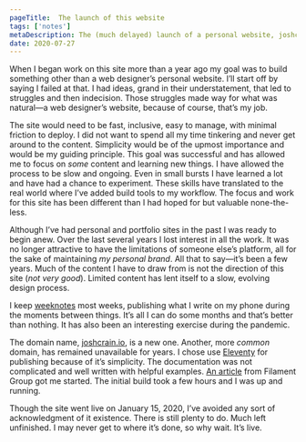 ```yaml
---
pageTitle:  The launch of this website
tags: ['notes']
metaDescription: The (much delayed) launch of a personal website, joshcrain.io. 
date: 2020-07-27
---
```

<span class="dropcap">W</span>hen I began work on this site more than a year ago my goal was to  build something other than a web designer’s personal website. I’ll start  off by saying I failed at that. I had ideas, grand in their understatement, that led to struggles and then indecision. Those  struggles made way for what was natural—a web designer’s  website, because of course, that’s my job.

The site would need to be fast, inclusive, easy to manage, with  minimal friction to deploy. I did not want to spend all my time  tinkering and never get around to the content. Simplicity  would be of the upmost importance and would be my guiding principle.  This goal was successful and has allowed me to focus on _some_ content  and learning new things. I have allowed the process to be slow and  ongoing. Even in small bursts I have learned a lot and have had a chance  to experiment. These skills have translated to the real world where  I’ve added build tools to my workflow. The focus and work for this site  has been different than I had hoped for but valuable none-the-less.

Although I’ve had personal and portfolio sites in the past I was  ready to begin anew. Over the last several years I lost interest in all the work. It was no longer attractive to have the limitations of someone else’s platform, all for the sake of maintaining _my personal brand_. All that to say&mdash;it’s been a few years. Much of the content I have to draw from is not the direction of this site (_not very good_). Limited content has lent itself to a slow, evolving design process.

I keep [weeknotes](/tags/weeknotes/) most weeks, publishing what I write on my phone during the moments between things. It’s all I can do some months and that’s better than nothing. It has also been an interesting exercise during the pandemic. 

The domain name, [joshcrain.io](https://joshcrain.io/), is a new one. Another, more _common_ domain, has remained unavailable for years. I chose use [Eleventy](https://www.11ty.dev/) for publishing because of it’s simplicity. The documentation was not complicated and well written with helpful examples. <a href="https://www.filamentgroup.com/lab/build-a-blog/" rel="noopener">An article</a> from Filament Group got me started. The initial build took a few hours and I was up and running. 

Though the site went live on January 15, 2020, I’ve avoided any sort  of acknowledgment of it existence. There is still plenty to do. Much  left unfinished. I may never get to where it’s done, so why wait.  It’s live.

